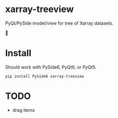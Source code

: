 # xarray-treeview
PyQt/PySide model/view for tree of Xarray datasets.

:construction:

# Install
Should work with PySide6, PyQt6, or PyQt5.
```shell
pip install PySide6 xarray-treeview
```

# TODO
- drag items
